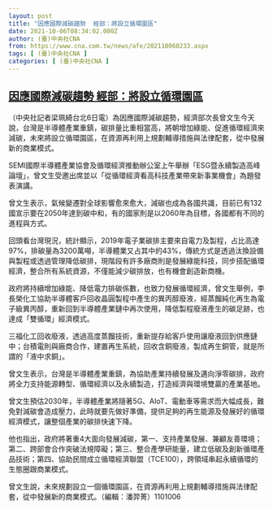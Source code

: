 ```yaml
---
layout: post
title: "因應國際減碳趨勢  經部：將設立循環園區"
date: 2021-10-06T08:34:02.000Z
author: (臺)中央社CNA
from: https://www.cna.com.tw/news/afe/202110060233.aspx
tags: [ (臺)中央社CNA ]
categories: [ (臺)中央社CNA ]
---
```

<!--1633509242000-->
[因應國際減碳趨勢  經部：將設立循環園區](https://www.cna.com.tw/news/afe/202110060233.aspx)
------

<div>
<div></div><div><p>（中央社記者梁珮綺台北6日電）為因應國際減碳趨勢，經濟部次長曾文生今天說，台灣是半導體產業重鎮，碳排量比重相當高，將朝增加綠能、促進循環經濟來減碳，未來將設立循環園區，在資源再利用上規劃輔導措施與法律配套，從中發展新的商業模式。</p><p>SEMI國際半導體產業協會及循環經濟推動辦公室上午舉辦「ESG暨永續製造高峰論壇」，曾文生受邀出席並以「從循環經濟看高科技產業帶來新事業機會」為題發表演講。</p><p>曾文生表示，氣候變遷對全球影響愈來愈大，減碳也成為各國共識，目前已有132國宣示要在2050年達到碳中和，有的國家則是以2060年為目標，各國都有不同的進程與方式。</p><p>回頭看台灣現況，統計顯示，2019年電子業碳排主要來自電力及製程，占比高達97%，排碳量為3200萬噸，半導體業又占其中的43%，傳統方式是透過汰換設備與製程或透過管理降低碳排，現階段有許多廠商則是發展綠能科技，同步搭配循環經濟，整合所有系統資源，不僅能減少碳排放，也有機會創造新商機。</p><p>政府將持續增加綠能、降低電力排碳係數，也致力發展循環經濟，曾文生舉例，李長榮化工協助半導體客戶回收晶圓製程中產生的異丙醇廢液，經蒸餾純化再生為電子級異丙醇，重新回到半導體產業鏈中再次使用，降低製程廢液產生的碳足跡，也達成「雙循環」經濟模式。</p><p>三福化工回收廢液，透過高度蒸餾技術，重新提存給客戶使用讓廢液回到供應鏈中；台積電則與廠商合作，建置再生系統，回收含銅廢液，製成再生銅管，就是所謂的「液中求銅」。</p><p>曾文生表示，台灣是半導體產業重鎮，為協助產業持續發展及邁向淨零碳排，政府將全力支持能源轉型、循環經濟以及永續製造，打造經濟與環境雙贏的產業基地。</p><p>曾文生預估2030年，半導體產業將隨著5G、AIoT、電動車等需求而大幅成長，難免對減碳會造成壓力，此時就要先做好準備，提供足夠的再生能源及發展好的循環經濟模式，讓整個產業的碳排快速下降。</p><p>他也指出，政府將著重4大面向發展減碳，第一、支持產業發展、兼顧友善環境；第二、跨部會合作突破法規障礙；第三、整合產學研能量，建立低碳及創新循環產品技術；第四、協助民間成立循環經濟聯盟（TCE100），跨領域串起永續循環的生態圈跟商業模式。</p><p>曾文生說，未來規劃設立一個循環園區，在資源再利用上規劃輔導措施與法律配套，從中發展新的商業模式。（編輯：潘羿菁）1101006</p></div>
</div>
